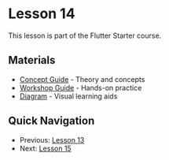 # Lesson 14

This lesson is part of the Flutter Starter course.

## Materials

- [Concept Guide](./concept.md) - Theory and concepts
- [Workshop Guide](./workshop_14.md) - Hands-on practice
- [Diagram](./diagram.md) - Visual learning aids

## Quick Navigation

- Previous: [Lesson 13](/docs/lessons/lesson-13)
- Next: [Lesson 15](/docs/lessons/lesson-15)
